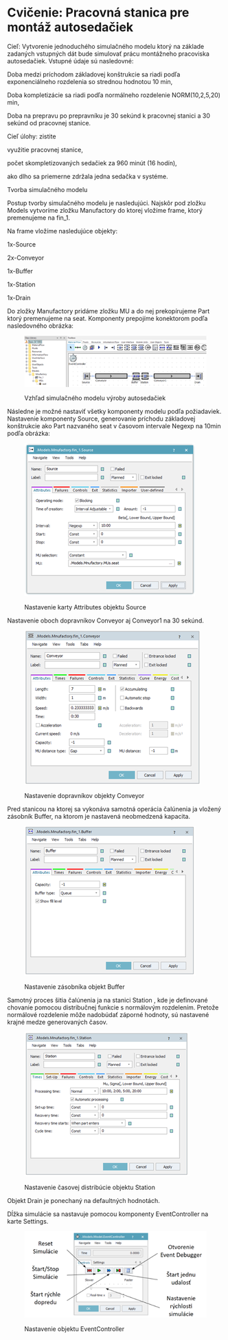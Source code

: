 # Cvičenie: Pracovná stanica pre montáž autosedačiek

Cieľ: Vytvorenie jednoduchého simulačného modelu ktorý na základe zadaných vstupných dát bude simulovať prácu montážneho pracoviska autosedačiek. Vstupné údaje sú nasledovné:

Doba medzi príchodom základovej konštrukcie sa riadi podľa exponenciálneho rozdelenia so strednou hodnotou 10 min,

&#x20;Doba kompletizácie sa riadi podľa normálneho rozdelenie NORM(10,2,5,20) min,

&#x20;Doba na prepravu po prepravníku je 30 sekúnd k pracovnej stanici a 30 sekúnd od pracovnej stanice.

Cieľ úlohy: zistite

využitie pracovnej stanice,

počet skompletizovaných sedačiek za 960 minút (16 hodín),

ako dlho sa priemerne  zdržala jedna sedačka v systéme.

Tvorba simulačného modelu

Postup tvorby simulačného modelu je nasledujúci. Najskôr pod zložku Models vytvoríme zložku Manufactory do ktorej vložíme frame, ktorý premenujeme na fin\_1.

Na frame vložíme nasledujúce objekty:

1x-Source

2x-Conveyor

1x-Buffer

1x-Station

1x-Drain

Do zložky Manufactory pridáme zložku MU a do nej prekopírujeme Part ktorý premenujeme na seat. Komponenty prepojíme konektorom podľa nasledovného obrázka:

<figure><img src="../.gitbook/assets/simulacny_model_autosedacky.png" alt=""><figcaption><p>Vzhľad simulačného modelu výroby autosedačiek</p></figcaption></figure>

Následne je možné nastaviť všetky komponenty modelu podľa požiadaviek. Nastavenie komponenty Source, generovanie príchodu základovej konštrukcie ako Part nazvaného seat v časovom intervale Negexp na 10min podľa obrázka:

<figure><img src="../.gitbook/assets/atributes_source.png" alt=""><figcaption><p>Nastavenie karty Attributes objektu Source</p></figcaption></figure>

Nastavenie oboch dopravníkov Conveyor aj Conveyor1 na 30 sekúnd.

<figure><img src="../.gitbook/assets/nastavenie_conveyor.png" alt=""><figcaption><p>Nastavenie dopravníkov objekty Conveyor</p></figcaption></figure>

Pred stanicou na ktorej sa vykonáva samotná operácia čalúnenia ja vložený zásobník Buffer, na ktorom je nastavená neobmedzená kapacita.

<figure><img src="../.gitbook/assets/nastavenie_buffer.png" alt=""><figcaption><p>Nastavenie zásobníka objekt Buffer</p></figcaption></figure>

Samotný proces šitia čalúnenia ja na stanici Station , kde je definované chovanie pomocou distribučnej funkcie s normálovým rozdelením. Pretože normálové rozdelenie môže nadobúdať záporné hodnoty, sú nastavené krajné medze generovaných časov.

<figure><img src="../.gitbook/assets/nastavenie_station_02.png" alt=""><figcaption><p>Nastavenie časovej distribúcie objektu Station</p></figcaption></figure>

Objekt Drain je ponechaný na defaultných hodnotách.

Dĺžka simulácie sa nastavuje pomocou komponenty EventController na karte Settings.

<figure><img src="../.gitbook/assets/event_controler (1).png" alt=""><figcaption><p>Nastavenie objektu EventController</p></figcaption></figure>
